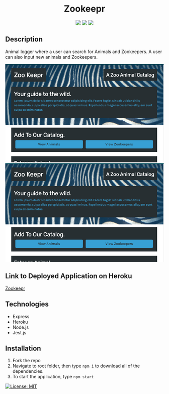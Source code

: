 <h1 align="center">Zookeepr</h1>
  
<p align="center">
    <img src="https://img.shields.io/github/repo-size/bdrawe/zookeepr" />
    <img src="https://img.shields.io/github/languages/top/bdrawe/zookeepr"  />
    <img src="https://img.shields.io/github/issues/bdrawe/zookeepr" />
</p>  


## Description 

Animal logger where a user can search for Animals and Zookeepers. A user can also input new animals and Zookeepers. 

![Screenshot Home](./public/assets/images/home.png)
![Screenshot Animal Dashboard](./public/assets/images/home.png)


## Link to Deployed Application on Heroku
[Zookeepr](https://protected-forest-60443.herokuapp.com/)



## Technologies

- Express
- Heroku 
- Node.js
- Jest.js

## Installation
1. Fork the repo
2. Navigate to root folder, then type `npm i` to download all of the dependencies.
3. To start the application, type `npm start` 



[![License: MIT](https://img.shields.io/badge/License-MIT-yellow.svg)](https://opensource.org/licenses/MIT)
